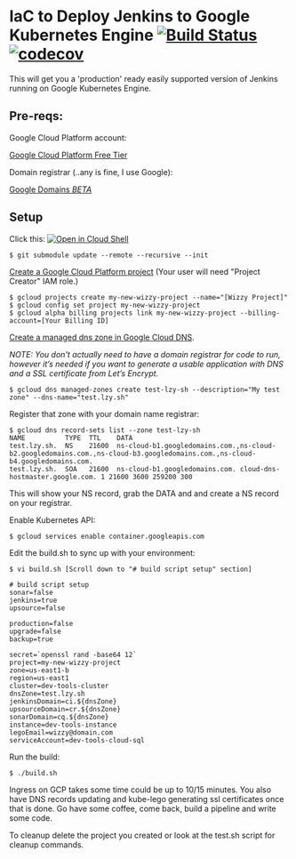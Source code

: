 # IaC to Deploy Jenkins to Google Kubernetes Engine [![Build Status](https://travis-ci.org/lzysh/ops-gke-jenkins.svg?branch=master)](https://travis-ci.org/lzysh/ops-gke-jenkins) [![codecov](https://codecov.io/gh/lzysh/ops-gke-jenkins/branch/master/graph/badge.svg)](https://codecov.io/gh/lzysh/ops-gke-jenkins)

This will get you a 'production' ready easily supported version of Jenkins running on Google Kubernetes Engine.

## Pre-reqs:
Google Cloud Platform account:

[Google Cloud Platform Free Tier](https://cloud.google.com/free)

Domain registrar (..any is fine, I use Google):

[Google Domains *BETA*](https://domains.google/#/)

## Setup
Click this:
[![Open in Cloud Shell](http://gstatic.com/cloudssh/images/open-btn.png)](https://console.cloud.google.com/cloudshell/open?git_repo=https://github.com/lzysh/ops-IaC.git&page=shell)
```none
$ git submodule update --remote --recursive --init
```

[Create a Google Cloud Platform project](https://cloud.google.com/resource-manager/docs/creating-managing-projects#creating_a_project)
(Your user will need "Project Creator" IAM role.)
```none
$ gcloud projects create my-new-wizzy-project --name="[Wizzy Project]"
$ gcloud config set project my-new-wizzy-project
$ gcloud alpha billing projects link my-new-wizzy-project --billing-account=[Your Billing ID]
```

[Create a managed dns zone in Google Cloud DNS](https://cloud.google.com/dns/quickstart#create_a_managed_zone_and_a_record).

*NOTE: You don't actually need to have a domain registrar for code to run, however it’s needed if you want to generate a usable application with DNS and a SSL certificate from Let’s Encrypt.*
```none
$ gcloud dns managed-zones create test-lzy-sh --description="My test zone" --dns-name="test.lzy.sh"
```

Register that zone with your domain name registrar: 
```none
$ gcloud dns record-sets list --zone test-lzy-sh
NAME          TYPE  TTL    DATA
test.lzy.sh.  NS    21600  ns-cloud-b1.googledomains.com.,ns-cloud-b2.googledomains.com.,ns-cloud-b3.googledomains.com.,ns-cloud-b4.googledomains.com.
test.lzy.sh.  SOA   21600  ns-cloud-b1.googledomains.com. cloud-dns-hostmaster.google.com. 1 21600 3600 259200 300
```
This will show your NS record, grab the DATA and and create a NS record on your registrar. 

Enable Kubernetes API:
```none
$ gcloud services enable container.googleapis.com
```
Edit the build.sh to sync up with your environment:
```none
$ vi build.sh [Scroll down to "# build script setup" section]

# build script setup
sonar=false
jenkins=true
upsource=false

production=false
upgrade=false
backup=true

secret=`openssl rand -base64 12`
project=my-new-wizzy-project
zone=us-east1-b
region=us-east1
cluster=dev-tools-cluster
dnsZone=test.lzy.sh
jenkinsDomain=ci.${dnsZone}
upsourceDomain=cr.${dnsZone}
sonarDomain=cq.${dnsZone}
instance=dev-tools-instance
legoEmail=wizzy@domain.com
serviceAccount=dev-tools-cloud-sql
```

Run the build:
```none
$ ./build.sh
```
Ingress on GCP takes some time could be up to 10/15 minutes. You also have DNS records updating and kube-lego generating ssl certificates once that is done. Go have some coffee, come back, build a pipeline and write some code.

To cleanup delete the project you created or look at the test.sh script for cleanup commands.
